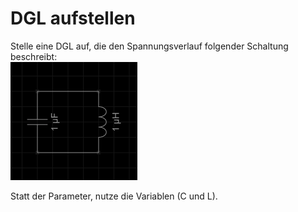 
# DGL aufstellen
Stelle eine DGL auf, die den Spannungsverlauf folgender Schaltung beschreibt:\
![](../assets/images/2025-10-28-21-42-48.png)

Statt der Parameter, nutze die Variablen (C und L).


